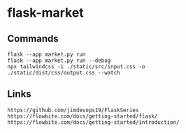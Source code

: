 # flask-market


## Commands

```
flask --app market.py run
flask --app market.py run --debug
npx tailwindcss -i ./static/src/input.css -o ./static/dist/css/output.css --watch

```

## Links

```
https://github.com/jimdevops19/FlaskSeries
https://flowbite.com/docs/getting-started/flask/
https://flowbite.com/docs/getting-started/introduction/
```

